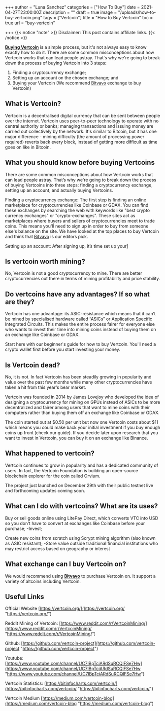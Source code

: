 +++
author = "Luna Sanchez"
categories = ["How To Buy"]
date = 2021-04-27T23:00:00Z
description = ""
draft = true
image = "/uploads/how-to-buy-vertcoin.png"
tags = ["Vertcoin"]
title = "How to Buy Vertcoin"
toc = true
url = "buy-vertcoin"

+++
{{< notice "note" >}} Disclaimer: This post contains affiliate links.  {{< /notice >}}

[**Buying Vertcoin**](/link/bitvavo) is a simple process, but it's not always easy to know exactly how to do it. There are some common misconceptions about how Vertcoin works that can lead people astray. That's why we're going to break down the process of buying Vertcoin into 3 steps:

1. Finding a cryptocurrency exchange;
2. Setting up an account on the chosen exchange; and
3. Buying your Vertcoin (We recommend [Bitvavo](/link/bitvavo) exchange to buy Vertcoin)

## What is Vertcoin?

Vertcoin is a decentralised digital currency that can be sent between people over the internet. Vertcoin uses peer-to-peer technology to operate with no central authority or banks; managing transactions and issuing money are carried out collectively by the network. It's similar to Bitcoin, but it has one major difference - mining difficulty (the amount of processing power required) reverts back every block, instead of getting more difficult as time goes on like in Bitcoin.

## What you should know before buying Vertcoins

There are some common misconceptions about how Vertcoin works that can lead people astray. That’s why we're going to break down the process of buying Vertcoins into three steps: finding a cryptocurrency exchange, setting up an account, and actually buying Vertcoins.

Finding a cryptocurrency exchange: The first step is finding an online marketplace for cryptocurrencies like Coinbase or GDAX. You can find these exchanges by searching the web with keywords like "best crypto currency exchanges" or "crypto-exchanges". These sites act as marketplaces where buyers and sellers of cryptocurrencies meet to trade coins. This means you'll need to sign up in order to buy from someone else's balance on the site.  We have looked at the top places to buy Vertcoin and think that [Bitvavo](/link/bitvavo) is our editors pick.

Setting up an account: After signing up, it’s time set up your\]

## Is vertcoin worth mining?

No, Vertcoin is not a good cryptocurrency to mine. There are better cryptocurrencies out there in terms of mining profitability and price stability.

## Do vertcoins have any advantages? If so what are they?

Vertcoin has one advantage: its ASIC-resistance which means that it can’t be mined by specialised hardware called “ASICs” or Application Specific Integrated Circuits. This makes the entire process fairer for everyone else who wants to invest their time into mining coins instead of buying them on an exchange like Coinbase or GDAX.

Start here with our beginner's guide for how to buy Vertcoin. You'll need a crypto wallet first before you start investing your money.

## Is Vertcoin dead?

No, it is not. In fact Vertcoin has been steadily growing in popularity and value over the past few months while many other cryptocurrencies have taken a hit from this year's bear market.

Vertcoin was founded in 2014 by James Lovejoy who developed the idea of designing a cryptocurrency for mining on GPUs instead of ASICs to be more decentralized and fairer among users that want to mine coins with their computers rather than buying them off an exchange like Coinbase or GDAX.

The coin started out at $0.50 per unit but now one Vertcoin costs about $11 which means you could make back your initial investment if you buy enough coins up front (check our guide). If you decide later upon research that you want to invest in Vertcoin, you can buy it on an exchange like Binance.

## What happened to vertcoin?

Vertcoin continues to grow in popularity and has a dedicated community of users. In fact, the Vertcoin Foundation is building an open-source blockchain explorer for the coin called Orvium.

The project just launched on December 29th with their public testnet live and forthcoming updates coming soon.

## What can I do with vertcoins? What are its uses?

Buy or sell goods online using LitePay Direct, which converts VTC into USD so you don't have to convert at exchanges like Coinbase before your purchase; -Invest;

Create new coins from scratch using Scrypt mining algorithm (also known as ASIC resistant); -Store value outside traditional financial institutions who may restrict access based on geography or interest

## What exchange can I buy Vertcoin on?

We would recommend using [**Bitvavo**](/link/bitvavo) to purchase Vertcoin on.  It support a variety of altcoins including Vertcoin.

## Useful Links

Official Website [https://vertcoin.org/](https://vertcoin.org/ "https://vertcoin.org/")

Reddit Mining of Vertcoin: [https://www.reddit.com/r/VertcoinMining/](https://www.reddit.com/r/VertcoinMining/ "https://www.reddit.com/r/VertcoinMining/")

Github: [https://github.com/vertcoin-project](https://github.com/vertcoin-project "https://github.com/vertcoin-project")

Youtube: [https://www.youtube.com/channel/UC7lBpTciARdSuRCQlFSe7Hw](https://www.youtube.com/channel/UC7lBpTciARdSuRCQlFSe7Hw "https://www.youtube.com/channel/UC7lBpTciARdSuRCQlFSe7Hw")

Vertcoin Statistics: [https://bitinfocharts.com/vertcoin/](https://bitinfocharts.com/vertcoin/ "https://bitinfocharts.com/vertcoin/")

Vertcoin Medium [https://medium.com/vertcoin-blog](https://medium.com/vertcoin-blog "https://medium.com/vertcoin-blog")